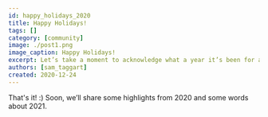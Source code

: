 ```yaml
---
id: happy_holidays_2020
title: Happy Holidays!
tags: []
category: [community]
image: ./post1.png
image_caption: Happy Holidays!
excerpt: Let’s take a moment to acknowledge what a year it’s been for all of us around the world.
authors: [sam_taggart]
created: 2020-12-24
---
```


That's it! :) Soon, we’ll share some highlights from 2020 and some words about 2021.
